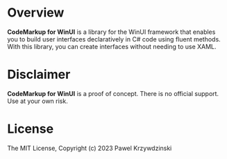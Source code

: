 # Overview

__CodeMarkup for WinUI__ is a library for the WinUI framework that enables you to build user interfaces declaratively in C# code using fluent methods. With this library, you can create interfaces without needing to use XAML.

# Disclaimer

__CodeMarkup for WinUI__ is a proof of concept. There is no official support. Use at your own risk.

# License 

The MIT License, Copyright (c) 2023 Pawel Krzywdzinski
